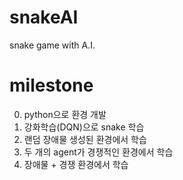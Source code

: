 # snakeAI

snake game with A.I.

# milestone

0. python으로 환경 개발
1. 강화학습(DQN)으로 snake 학습
2. 랜덤 장애물 생성된 환경에서 학습
3. 두 개의 agent가 경쟁적인 환경에서 학습
4. 장애물 + 경쟁 환경에서 학습
